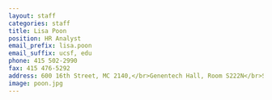 ```yaml
---
layout: staff
categories: staff
title: Lisa Poon
position: HR Analyst
email_prefix: lisa.poon
email_suffix: ucsf, edu
phone: 415 502-2990
fax: 415 476-5292
address: 600 16th Street, MC 2140,</br>Genentech Hall, Room S222N</br>San Francisco, CA 94158-2140</br>
image: poon.jpg
---
```


